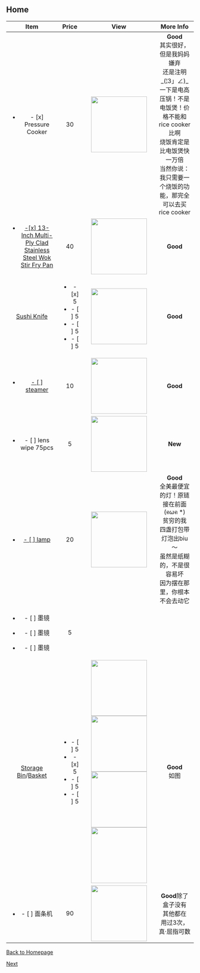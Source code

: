 ## Home



| Item | Price | View | More Info |
| :--: | :---: | :--: | :-------: |
|<ul><li>- [x] Pressure Cooker</li></ul>|30|<img src="https://ws3.sinaimg.cn/large/006tNbRwly1fucppmb9rfj30m80m8q3n.jpg" width="150" />|**Good**<br />其实很好，但是我妈妈嫌弃<br />还是注明_(¦3」∠)_一下是电高压锅！不是电饭煲！价格不能和rice cooker比啊<br />烧饭肯定是比电饭煲快一万倍<br />当然你说：我只需要一个烧饭的功能，那完全可以去买rice cooker|
|<a href="https://amzn.to/2Mwdq7T"><ul><li>-[x] 13-Inch Multi-Ply Clad Stainless Steel Wok Stir Fry Pan</ul></li></a>|40|<img src="https://images-na.ssl-images-amazon.com/images/I/61kQNlAN5KL._SL1500_.jpg" width="150">|**Good**|
|<a href="https://amzn.to/2wj8TMj">Sushi Knife</a>|<ul><li>- [x] 5</li><li>- [ ] 5</li><li>- [ ] 5</li><li>- [ ] 5</li></ul>|<img src="https://bit.ly/2MN5Fdo" width="150">|**Good**|
|<a href="https://amzn.to/2MN72bX"><ul><li>- [ ] steamer</li></ul></a>|10|<img src="https://images-na.ssl-images-amazon.com/images/I/31ng7FPz24L.jpg" width="150">|**Good**|
|<a herf="https://amzn.to/2o742ZK"><ul><li>- [ ] lens wipe 75pcs </li></ul></a>|5|<img src="https://images-na.ssl-images-amazon.com/images/I/510g3xAb8mL.jpg" width="150">|**New**|
|<a href="https://bit.ly/2Augzj9"><ul><li>- [ ] lamp </li></ul></a>|20|<img src="https://www.ikea.com/PIAimages/0529949_PE646443_S5.JPG" width="150" />|**Good**<br />全美最便宜的灯！原链接在前面(ฅωฅ *)<br />贫穷的我<br />四盏打包带灯泡出biu～<br />虽然是纸糊的，不是很容易坏<br />因为摆在那里，你根本不会去动它|
|<ul><li>- [ ] 墨镜</li></ul><ul><li>- [ ] 墨镜</li></ul><ul><li>- [ ] 墨镜</li></ul>|5|||
|<a href="https://amzn.to/2PCsqPG" >Storage Bin</a>/<a href="https://bit.ly/2BHVMt9" >Basket</a>|<ul><li>- [ ] 5</li><li>- [x] 5</li><li>- [ ] 5</li><li>- [ ] 5</li></ul>|<img src="https://images-na.ssl-images-amazon.com/images/I/81LSie6pzrL._SX522_.jpg" width="150"> <img src="https://bit.ly/2o5sbA2" width="150"><img src="https://bit.ly/2MycAb2" width="150"><img src="https://bit.ly/2PDJXHp" width="150">|**Good**<br />如图|
|<ul><li>- [ ] 面条机</li></ul>|90|<img src="https://bit.ly/2PEioO0" width="150">|**Good**除了盒子没有<br />其他都在<br />用过3次，真·屈指可数|

[Back to Homepage](https://github.com/radium0729/Personal-Sale/blob/master/README.md)

[Next](https://github.com/radium0729/Personal-Sale/blob/master/Cosmetics.md)	
